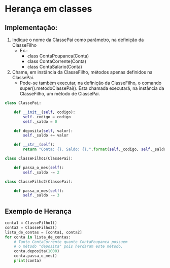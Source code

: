 # Herança em classes
## Implementação:
1. Indique o nome da ClassePai como parâmetro, na definição da ClasseFilho
    - Ex.:
        - class ContaPoupanca(Conta)
        - class ContaCorrente(Conta)
        - class ContaSalario(Conta)
2. Chame, em instância da ClasseFilho, métodos apenas definidos na ClassePai.
    - Pode-se também executar, na definição da ClasseFilho, o comando super().metodoClassePai(). Esta chamada executará, na instância da ClasseFilho, um método de ClassePai.

```python
class ClassePai:

    def __init__(self, codigo):
        self._codigo = codigo
        self._saldo = 0

    def deposita(self, valor):
        self._saldo += valor

    def __str__(self):
        return "Conta: {}. Saldo: {}.".format(self._codigo, self._saldo)
```  
  
```python
class ClasseFilho1(ClassePai):

    def passa_o_mes(self):
        self._saldo -= 2
```  
  
```python
class ClasseFilho2(ClassePai):

    def passa_o_mes(self):
        self._saldo -= 3
```  

## Exemplo de Herança
```python  
conta1 = ClasseFilho1()
conta2 = ClasseFilho2()
lista_de_contas = [conta1, conta2]
for conta in lista_de_contas:
    # Tanto ContaCorrente quanto ContaPoupanca possuem
    # o método "deposita" pois herdaram este método.
    conta.deposita(1000)
    conta.passa_o_mes()
    print(conta)
``` 
